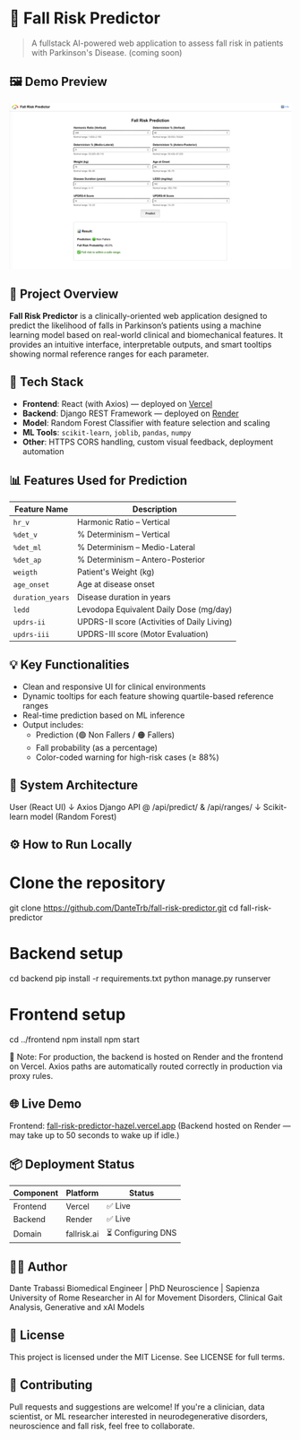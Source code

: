 # 🧠 Fall Risk Predictor

> A fullstack AI-powered web application to assess fall risk in patients with Parkinson's Disease. (coming soon)

## 🖼️ Demo Preview

![Fall Risk Predictor Demo](./frontend/public/fallrisk_demo.png)

## 🚀 Project Overview

**Fall Risk Predictor** is a clinically-oriented web application designed to predict the likelihood of falls in Parkinson’s patients using a machine learning model based on real-world clinical and biomechanical features. It provides an intuitive interface, interpretable outputs, and smart tooltips showing normal reference ranges for each parameter.

## 🧩 Tech Stack

- **Frontend**: React (with Axios) — deployed on [Vercel](https://vercel.com)
- **Backend**: Django REST Framework — deployed on [Render](https://render.com)
- **Model**: Random Forest Classifier with feature selection and scaling
- **ML Tools**: `scikit-learn`, `joblib`, `pandas`, `numpy`
- **Other**: HTTPS CORS handling, custom visual feedback, deployment automation

## 📊 Features Used for Prediction

| Feature Name      | Description                              |
|-------------------|------------------------------------------|
| `hr_v`            | Harmonic Ratio – Vertical                |
| `%det_v`          | % Determinism – Vertical                 |
| `%det_ml`         | % Determinism – Medio-Lateral            |
| `%det_ap`         | % Determinism – Antero-Posterior         |
| `weigth`          | Patient's Weight (kg)                    |
| `age_onset`       | Age at disease onset                     |
| `duration_years`  | Disease duration in years                |
| `ledd`            | Levodopa Equivalent Daily Dose (mg/day) |
| `updrs-ii`        | UPDRS-II score (Activities of Daily Living) |
| `updrs-iii`       | UPDRS-III score (Motor Evaluation)       |

## 💡 Key Functionalities

- Clean and responsive UI for clinical environments
- Dynamic tooltips for each feature showing quartile-based reference ranges
- Real-time prediction based on ML inference
- Output includes:
  - Prediction (🟢 Non Fallers / 🟠 Fallers)
  - Fall probability (as a percentage)
  - Color-coded warning for high-risk cases (≥ 88%)

## 🔄 System Architecture

User (React UI)
↓ Axios
Django API @ /api/predict/ & /api/ranges/
↓
Scikit-learn model (Random Forest)

## ⚙️ How to Run Locally

# Clone the repository
git clone https://github.com/DanteTrb/fall-risk-predictor.git
cd fall-risk-predictor

# Backend setup
cd backend
pip install -r requirements.txt
python manage.py runserver

# Frontend setup
cd ../frontend
npm install
npm start

📝 Note: For production, the backend is hosted on Render and the frontend on Vercel. Axios paths are automatically routed correctly in production via proxy rules.

## 🌐 Live Demo
Frontend:
[fall-risk-predictor-hazel.vercel.app](https://fall-risk-predictor-hazel.vercel.app)
(Backend hosted on Render — may take up to 50 seconds to wake up if idle.)

## 📦 Deployment Status
| Component | Platform    | Status            |
| --------- | ----------- | ----------------- |
| Frontend  | Vercel      | ✅ Live            |
| Backend   | Render      | ✅ Live            |
| Domain    | fallrisk.ai | ⏳ Configuring DNS |

## 👨‍⚕️ Author
Dante Trabassi
Biomedical Engineer | PhD Neuroscience | Sapienza University of Rome
Researcher in AI for Movement Disorders, Clinical Gait Analysis, Generative and xAI Models

## 📄 License
This project is licensed under the MIT License.
See LICENSE for full terms.

## 🤝 Contributing
Pull requests and suggestions are welcome!
If you're a clinician, data scientist, or ML researcher interested in neurodegenerative disorders, neuroscience and fall risk, feel free to collaborate.
